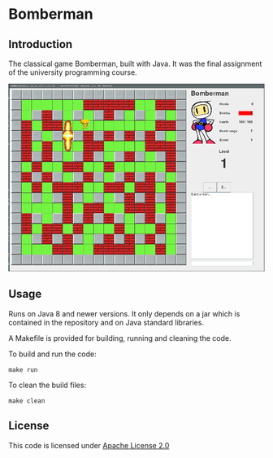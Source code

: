 # Bomberman

## Introduction
The classical game Bomberman, built with Java. It was the final assignment of the university programming course.

![game image](game-image.png)

## Usage
Runs on Java 8 and newer versions. It only depends on a jar which is contained in the repository and on Java standard libraries.

A Makefile is provided for building, running and cleaning the code.

To build and run the code:
```
make run
```

To clean the build files:
```
make clean
```

## License
This code is licensed under [Apache License 2.0](LICENSE)

